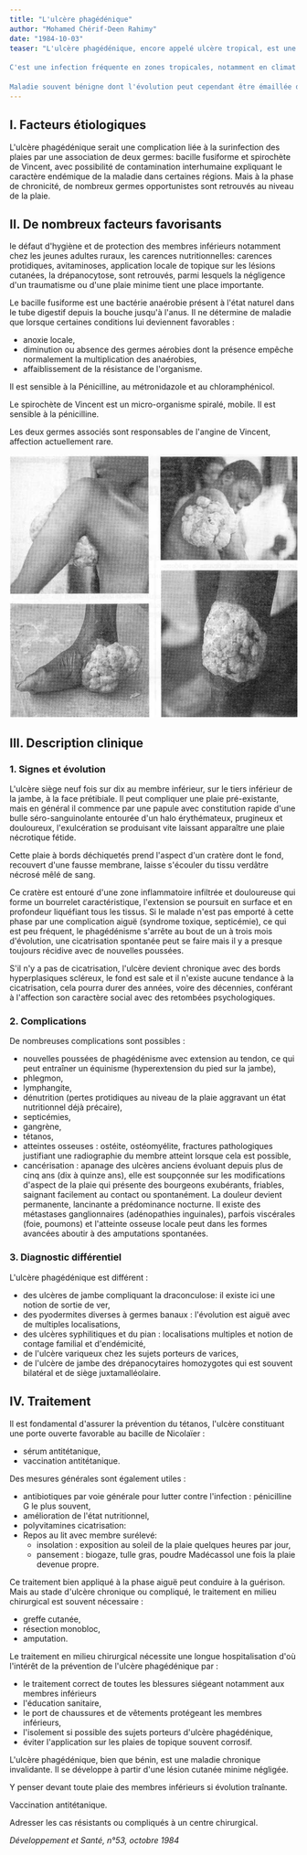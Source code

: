 ```yaml
---
title: "L'ulcère phagédénique"
author: "Mohamed Chérif-Deen Rahimy"
date: "1984-10-03"
teaser: "L'ulcère phagédénique, encore appelé ulcère tropical, est une ulcération siégeant habituellement sur les membres inférieurs, parfois sur le tronc, à extension rapide en surface et en profondeur, déterminant un processus qui infiltre les tissus en les nécrosant.

C'est une infection fréquente en zones tropicales, notamment en climat chaud et humide ; ainsi plusieurs synonymes sont utilisés selon les régions pour désigner cette même affection: _ulcus tropicum_, _tropical_ _sloughing phagedera_, _Mozambic ulcer_, _Yemen ulcer_, _nafa sore_.

Maladie souvent bénigne dont l'évolution peut cependant être émaillée de complications (gangrène, septicémie, cancérisation), l'ulcère phagédénique pose un problème de santé publique dans les régions où il sévit, par sa chronicité parfois désespérante avec les répercussions socio-économiques que cela entraîne."
---
```


## **I. Facteurs étiologiques**

L'ulcère phagédénique serait une complication liée à la surinfection des plaies par une association de deux germes: bacille fusiforme et spirochète de Vincent, avec possibilité de contamination interhumaine expliquant le caractère endémique de la maladie dans certaines régions. Mais à la phase de chronicité, de nombreux germes opportunistes sont retrouvés au niveau de la plaie.

## **II. De nombreux facteurs favorisants**

le défaut d'hygiène et de protection des membres inférieurs notamment chez les jeunes adultes ruraux, les carences nutritionnelles: carences protidiques, avitaminoses, application locale de topique sur les lésions cutanées, la drépanocytose, sont retrouvés, parmi lesquels la négligence d'un traumatisme ou d'une plaie minime tient une place importante.

Le bacille fusiforme est une bactérie anaérobie présent à l'état naturel dans le tube digestif depuis la bouche jusqu'à l'anus. Il ne détermine de maladie que lorsque certaines conditions lui deviennent favorables :

*   anoxie locale,
*   diminution ou absence des germes aérobies dont la présence empêche normalement la multiplication des anaérobies,
*   affaiblissement de la résistance de l'organisme.

Il est sensible à la Pénicilline, au métronidazole et au chloramphénicol.

Le spirochète de Vincent est un micro-organisme spiralé, mobile. Il est sensible à la pénicilline.

Les deux germes associés sont responsables de l'angine de Vincent, affection actuellement rare.


![](i144-1.jpg)


## **III. Description clinique**

### 1. Signes et évolution

L'ulcère siège neuf fois sur dix au membre inférieur, sur le tiers inférieur de la jambe, à la face prétibiale. Il peut compliquer une plaie pré-existante, mais en général il commence par une papule avec constitution rapide d'une bulle séro-sanguinolante entourée d'un halo érythémateux, prugineux et douloureux, l'exulcération se produisant vite laissant apparaître une plaie nécrotique fétide.

Cette plaie à bords déchiquetés prend l'aspect d'un cratère dont le fond, recouvert d'une fausse membrane, laisse s'écouler du tissu verdâtre nécrosé mêlé de sang.

Ce cratère est entouré d'une zone inflammatoire infiltrée et douloureuse qui forme un bourrelet caractéristique, l'extension se poursuit en surface et en profondeur liquéfiant tous les tissus. Si le malade n'est pas emporté à cette phase par une complication aiguë (syndrome toxique, septicémie), ce qui est peu fréquent, le phagédénisme s'arrête au bout de un à trois mois d'évolution, une cicatrisation spontanée peut se faire mais il y a presque toujours récidive avec de nouvelles poussées.

S'il n'y a pas de cicatrisation, l'ulcère devient chronique avec des bords hyperplasiques scléreux, le fond est sale et il n'existe aucune tendance à la cicatrisation, cela pourra durer des années, voire des décennies, conférant à l'affection son caractère social avec des retombées psychologiques.

### 2. Complications

De nombreuses complications sont possibles :

*   nouvelles poussées de phagédénisme avec extension au tendon, ce qui peut entraîner un équinisme (hyperextension du pied sur la jambe),
*   phlegmon,
*   lymphangite,
*   dénutrition (pertes protidiques au niveau de la plaie aggravant un état nutritionnel déjà précaire),
*   septicémies,
*   gangrène,
*   tétanos,
*   atteintes osseuses : ostéite, ostéomyélite, fractures pathologiques justifiant une radiographie du membre atteint lorsque cela est possible,
*   cancérisation : apanage des ulcères anciens évoluant depuis plus de cinq ans (dix à quinze ans), elle est soupçonnée sur les modifications d'aspect de la plaie qui présente des bourgeons exubérants, friables, saignant facilement au contact ou spontanément. La douleur devient permanente, lancinante a prédominance nocturne. Il existe des métastases ganglionnaires (adénopathies inguinales), parfois viscérales (foie, poumons) et l'atteinte osseuse locale peut dans les formes avancées aboutir à des amputations spontanées.

### 3. Diagnostic différentiel

L'ulcère phagédénique est différent :

*   des ulcères de jambe compliquant la draconculose: il existe ici une notion de sortie de ver,
*   des pyodermites diverses à germes banaux : l'évolution est aiguë avec de multiples localisations,
*   des ulcères syphilitiques et du pian : localisations multiples et notion de contage familial et d'endémicité,
*   de l'ulcère variqueux chez les sujets porteurs de varices,
*   de l'ulcère de jambe des drépanocytaires homozygotes qui est souvent bilatéral et de siège juxtamalléolaire.

## **IV. Traitement**

Il est fondamental d'assurer la prévention du tétanos, l'ulcère constituant une porte ouverte favorable au bacille de Nicolaïer :

*   sérum antitétanique,
*   vaccination antitétanique.

Des mesures générales sont également utiles :

*   antibiotiques par voie générale pour lutter contre l'infection : pénicilline G le plus souvent,
*   amélioration de l'état nutritionnel,
*   polyvitamines cicatrisation:
*   Repos au lit avec membre surélevé:
    *   insolation : exposition au soleil de la plaie quelques heures par jour,
    *   pansement : biogaze, tulle gras, poudre Madécassol une fois la plaie devenue propre.

Ce traitement bien appliqué à la phase aiguë peut conduire à la guérison. Mais au stade d'ulcère chronique ou compliqué, le traitement en milieu chirurgical est souvent nécessaire :

*   greffe cutanée,
*   résection monobloc,
*   amputation.

Le traitement en milieu chirurgical nécessite une longue hospitalisation d'où l'intérêt de la prévention de l'ulcère phagédénique par :

*   le traitement correct de toutes les blessures siégeant notamment aux membres inférieurs
*   l'éducation sanitaire,
*   le port de chaussures et de vêtements protégeant les membres inférieurs,
*   l'isolement si possible des sujets porteurs d'ulcère phagédénique,
*   éviter l'application sur les plaies de topique souvent corrosif.

L'ulcère phagédénique, bien que bénin, est une maladie chronique invalidante. Il se développe à partir d'une lésion cutanée minime négligée.

Y penser devant toute plaie des membres inférieurs si évolution traînante.

Vaccination antitétanique.

Adresser les cas résistants ou compliqués à un centre chirurgical.

_Développement et Santé, n°53, octobre 1984_